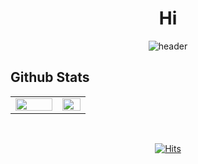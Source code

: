 <h1 align="center">Hi</h1>

<div align=center>

![header](https://capsule-render.vercel.app/api?type=soft&color=4DA8D5&fontColor=FBFAFA&height=180&section=header&text=%20OtterBK%20&animation=scaleIn&fontSize=80&fontAlign=50&fontAlignY=50)

</div>

## Github Stats  
<table><tr><td valign="center" width="50%">

<img src="https://github-readme-stats.vercel.app/api?username=OtterBK&count_private=true&show_icons=true&theme=react&hide_border=true" align="center" style="width: 100%" />

</td><td valign="center" width="30%">

<img src="https://github-readme-stats.vercel.app/api/top-langs/?username=OtterBK&hide_border=true&langs_count=10" align="center" style="width: 100%" />

</td></tr></table>  

<br/>  

<div align=center>
  
[![Hits](https://hits.seeyoufarm.com/api/count/incr/badge.svg?url=https%3A%2F%2Fgithub.com%2FBokum100&count_bg=%23070707&title_bg=%2344B4EF&icon=&icon_color=%23E7E7E7&title=Hits&edge_flat=false)](https://hits.seeyoufarm.com)

</div>

